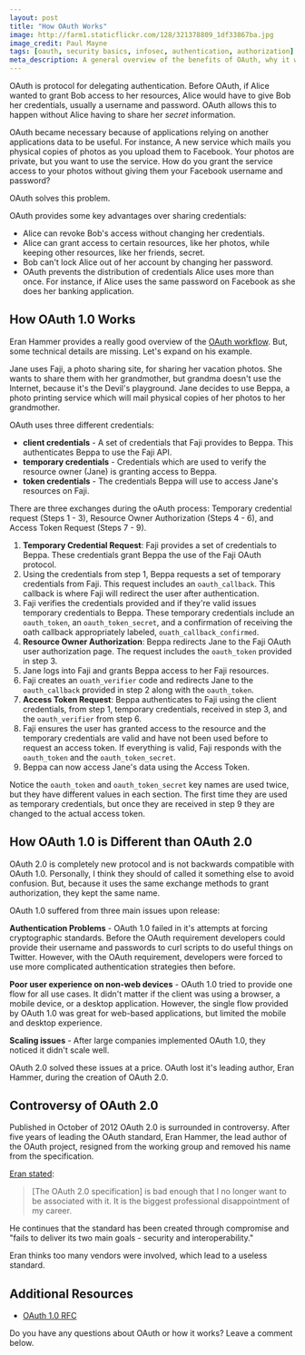 ```yaml
---
layout: post
title: "How OAuth Works"
image: http://farm1.staticflickr.com/128/321378809_1df33867ba.jpg
image_credit: Paul Mayne
tags: [oauth, security basics, infosec, authentication, authorization]
meta_description: A general overview of the benefits of OAuth, why it was created, and an OAuth example.
---
```


OAuth is protocol for delegating authentication. Before OAuth, if Alice wanted to grant Bob access to her resources, Alice would have to give Bob her credentials, usually a username and password. OAuth allows this to happen without Alice having to share her _secret_ information.

OAuth became necessary because of applications relying on another applications data to be useful. For instance, A new service which mails you physical copies of photos as you upload them to Facebook. Your photos are private, but you want to use the service. How do you grant the service access to your photos without giving them your Facebook username and password?

OAuth solves this problem.

OAuth provides some key advantages over sharing credentials:

* Alice can revoke Bob's access without changing her credentials. 
* Alice can grant access to certain resources, like her photos, while keeping other resources, like her friends, secret.
* Bob can't lock Alice out of her account by changing her password.
* OAuth prevents the distribution of credentials Alice uses more than once. For instance, if Alice uses the same password on Facebook as she does her banking application.

## How OAuth 1.0 Works
Eran Hammer provides a really good overview of the [OAuth workflow][3]. But, some technical details are missing. Let's expand on his example.

Jane uses Faji, a photo sharing site, for sharing her vacation photos. She wants to share them with her grandmother, but grandma doesn't use the Internet, because it's the Devil's playground. Jane decides to use Beppa, a photo printing service which will mail physical copies of her photos to her grandmother.

OAuth uses three different credentials: 

* __client credentials__ - A set of credentials that Faji provides to Beppa. This authenticates Beppa to use the Faji API.
* __temporary credentials__ - Credentials which are used to verify the resource owner (Jane) is granting access to Beppa.
* __token credentials__ - The credentials Beppa will use to access Jane's resources on Faji.

There are three exchanges during the oAuth process: Temporary credential request (Steps 1 - 3), Resource Owner Authorization (Steps 4 - 6), and Access Token Request (Steps 7 - 9).

1. __Temporary Credential Request__: Faji provides a set of credentials to Beppa. These credentials grant Beppa the use of the Faji OAuth protocol.
2. Using the credentials from step 1, Beppa requests a set of temporary credentials from Faji. This request includes an `oauth_callback`. This callback is where Faji will redirect the user after authentication.
3. Faji verifies the credentials provided and if they're valid issues temporary credentials to Beppa. These temporary credentials include an `oauth_token`, an `oauth_token_secret`, and a confirmation of receiving the oath callback appropriately labeled, `ouath_callback_confirmed`.
4. __Resource Owner Authorization__: Beppa redirects Jane to the Faji OAuth user authorization page. The request includes the `oauth_token` provided in step 3.
5. Jane logs into Faji and grants Beppa access to her Faji resources.
6. Faji creates an `ouath_verifier` code and redirects Jane to the `oauth_callback` provided in step 2 along with the `oauth_token`.
7. __Access Token Request__: Beppa authenticates to Faji using the client credentials, from step 1, temporary credentials, received in step 3, and the `oauth_verifier` from step 6.
8. Faji ensures the user has granted access to the resource and the temporary credentials are valid and have not been used before to request an access token. If everything is valid, Faji responds with the `oauth_token` and the `oauth_token_secret`.
9. Beppa can now access Jane's data using the Access Token.

Notice the `oauth_token` and `oauth_token_secret` key names are used twice, but they have different values in each section. The first time they are used as temporary credentials, but once they are received in step 9 they are changed to the actual access token.

## How OAuth 1.0 is Different than OAuth 2.0

OAuth 2.0 is completely new protocol and is not backwards compatible with OAuth 1.0. Personally, I think they should of called it something else to avoid confusion. But, because it uses the same exchange methods to grant authorization, they kept the same name.

OAuth 1.0 suffered from three main issues upon release:

__Authentication Problems__ - OAuth 1.0 failed in it's attempts at forcing cryptographic standards. Before the OAuth requirement developers could provide their username and passwords to curl scripts to do useful things on Twitter. However, with the OAuth requirement, developers were forced to use more complicated authentication strategies then before.

__Poor user experience on non-web devices__ - OAuth 1.0 tried to provide one flow for all use cases. It didn't matter if the client was using a browser, a mobile device, or a desktop application. However, the single flow provided by OAuth 1.0 was great for web-based applications, but limited the mobile and desktop experience.

__Scaling issues__ - After large companies implemented OAuth 1.0, they noticed it didn't scale well.

OAuth 2.0 solved these issues at a price. OAuth lost it's leading author, Eran Hammer, during the creation of OAuth 2.0.

## Controversy of OAuth 2.0
Published in October of 2012 OAuth 2.0 is surrounded in controversy. After five years of leading the OAuth standard, Eran Hammer, the lead author of the OAuth project, resigned from the working group and removed his name from the specification. 

[Eran stated][2]:

> [The OAuth 2.0 specification] is bad enough that I no longer want to be associated with it. It is the biggest professional disappointment of my career.

He continues that the standard has been created through compromise and "fails to deliver its two main goals - security and interoperability."

Eran thinks too many vendors were involved, which lead to a useless standard.

## Additional Resources

* [OAuth 1.0 RFC][1]

Do you have any questions about OAuth or how it works? Leave a comment below.

[1]: https://tools.ietf.org/html/rfc5849 "OAuth 1.0 RFC"
[2]: http://hueniverse.com/2012/07/oauth-2-0-and-the-road-to-hell/
[3]: http://hueniverse.com/oauth/guide/workflow/